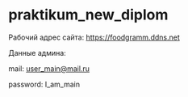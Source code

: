 # praktikum_new_diplom

Рабочий адрес сайта: https://foodgramm.ddns.net

Данные админа:


mail: user_main@mail.ru

password: I_am_main
